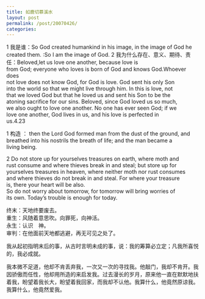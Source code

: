 ```yaml
---
title: 如鹿切慕溪水
layout: post
permalink: /post/20070426/
categories: 
---
```


1 我是谁：So God created humankind in his image, in the image of God he  
created them. :So I am the image of God. 
2 我为什么存在、意义、期待、责任：Beloved,let us love one another, because love is  
from God; everyone who loves is born of God and knows God.Whoever does  
not love does not know God, for God is love. God sent his only Son  
into the world so that we might live through him. In this is love, not  
that we loved God but that he loved us and sent his Son to be the  
atoning sacrifice for our sins. Beloved, since God loved us so much,  
we also ought to love one another. No one has ever seen God; if we  
love one another, God lives in us, and his love is perfected in  
us.4.23

1 构造 ： then the Lord God formed man from the dust of the ground, and  
breathed into his nostrils the breath of life; and the man became a  
living being.

2 Do not store up for yourselves treasures on earth, where moth and  
rust consume and where thieves break in and steal; but store up for  
yourselves treasures in heaven, where neither moth nor rust consumes  
and where thieves do not break in and steal. For where your treasure  
is, there your heart will be also.  
So do not worry about tomorrow, for tomorrow will bring worries of  
its own. Today’s trouble is enough for today.

终末：天地终要废去。  
重生：风随着意思吹。向罪死，向神活。  
永生：认识　神。  
审判：在他面前天地都逃避，再无可见之处了。

我从起初指明末后的事，从古时言明未成的事，说：我的筹算必立定；凡我所喜悦的，我必成就。

我本微不足道，他却不肯丢弃我，一次又一次的寻找我。他敲门，我却不肯开。我因骄傲而任性，他却用所造的来启发我。过去漫长的岁月，原来他一直在默默地扶着我，盼望着我长大，盼望着我回家，而我却不认他。我算什么，他竟然原谅我。我算什么，他竟然爱我。
